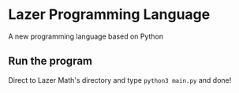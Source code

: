 # Lazer Programming Language
A new programming language based on Python

## Run the program
Direct to Lazer Math's directory and type `python3 main.py` and done!

